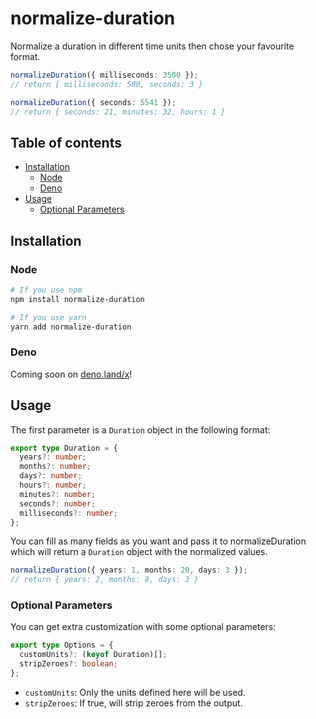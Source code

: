 # normalize-duration

Normalize a duration in different time units then chose your favourite format.

```ts
normalizeDuration({ milliseconds: 3500 });
// return { milliseconds: 500, seconds: 3 }

normalizeDuration({ seconds: 5541 });
// return { seconds: 21, minutes: 32, hours: 1 }
```

## Table of contents

- [Installation](#installation)
  - [Node](#node)
  - [Deno](#deno)
- [Usage](#usage)
  - [Optional Parameters](#optional-parameters)

## Installation

### Node

```sh
# If you use npm
npm install normalize-duration

# If you use yarn
yarn add normalize-duration
```

### Deno

Coming soon on [deno.land/x](https://deno.land/x)!

## Usage

The first parameter is a `Duration` object in the following format:

```ts
export type Duration = {
  years?: number;
  months?: number;
  days?: number;
  hours?: number;
  minutes?: number;
  seconds?: number;
  milliseconds?: number;
};
```

You can fill as many fields as you want and pass it to normalizeDuration which will return a `Duration` object with the normalized values.

```ts
normalizeDuration({ years: 1, months: 20, days: 3 });
// return { years: 2, months: 8, days: 3 }
```

### Optional Parameters

You can get extra customization with some optional parameters:

```ts
export type Options = {
  customUnits?: (keyof Duration)[];
  stripZeroes?: boolean;
};
```

- `customUnits`: Only the units defined here will be used.
- `stripZeroes`: If true, will strip zeroes from the output.
